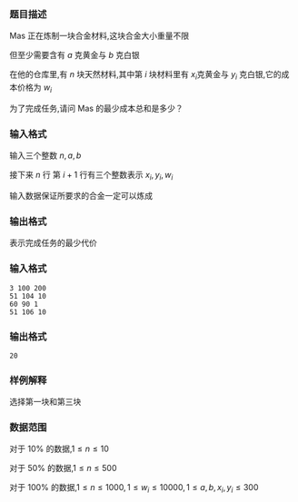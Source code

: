 ### 题目描述
$\text{Mas}$ 正在炼制一块合金材料,这块合金大小重量不限

但至少需要含有 $a$ 克黄金与 $b$ 克白银

在他的仓库里,有 $n$ 块天然材料,其中第 $i$ 块材料里有 $x_i$克黄金与 $y_i$ 克白银,它的成本价格为 $w_i$

为了完成任务,请问 $\text{Mas}$ 的最少成本总和是多少？
### 输入格式
输入三个整数 $n,a,b$

接下来 $n$ 行 第 $i+1$ 行有三个整数表示 $x_i,y_i,w_i$

输入数据保证所要求的合金一定可以炼成
### 输出格式
表示完成任务的最少代价
### 输入格式
```
3 100 200
51 104 10
60 90 1
51 106 10
```
### 输出格式
```
20
```
### 样例解释
选择第一块和第三块
### 数据范围
对于 $10\%$ 的数据,$1 \leq n \leq 10$

对于 $50\%$ 的数据,$1 \leq n \leq 500$

对于 $100\%$ 的数据,$1 \leq n \leq 1000,1\leq w_i\leq 10000,1\leq a,b,x_i,y_i\leq 300$